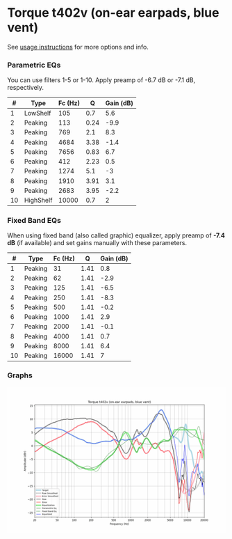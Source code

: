 # Torque t402v (on-ear earpads, blue vent)
See [usage instructions](https://github.com/jaakkopasanen/AutoEq#usage) for more options and info.

### Parametric EQs
You can use filters 1-5 or 1-10. Apply preamp of -6.7 dB or -7.1 dB, respectively.

|   # | Type      |   Fc (Hz) |    Q |   Gain (dB) |
|-----|-----------|-----------|------|-------------|
|   1 | LowShelf  |       105 | 0.7  |         5.6 |
|   2 | Peaking   |       113 | 0.24 |        -9.9 |
|   3 | Peaking   |       769 | 2.1  |         8.3 |
|   4 | Peaking   |      4684 | 3.38 |        -1.4 |
|   5 | Peaking   |      7656 | 0.83 |         6.7 |
|   6 | Peaking   |       412 | 2.23 |         0.5 |
|   7 | Peaking   |      1274 | 5.1  |        -3   |
|   8 | Peaking   |      1910 | 3.91 |         3.1 |
|   9 | Peaking   |      2683 | 3.95 |        -2.2 |
|  10 | HighShelf |     10000 | 0.7  |         2   |

### Fixed Band EQs
When using fixed band (also called graphic) equalizer, apply preamp of **-7.4 dB** (if available) and set gains manually with these parameters.

|   # | Type    |   Fc (Hz) |    Q |   Gain (dB) |
|-----|---------|-----------|------|-------------|
|   1 | Peaking |        31 | 1.41 |         0.8 |
|   2 | Peaking |        62 | 1.41 |        -2.9 |
|   3 | Peaking |       125 | 1.41 |        -6.5 |
|   4 | Peaking |       250 | 1.41 |        -8.3 |
|   5 | Peaking |       500 | 1.41 |        -0.2 |
|   6 | Peaking |      1000 | 1.41 |         2.9 |
|   7 | Peaking |      2000 | 1.41 |        -0.1 |
|   8 | Peaking |      4000 | 1.41 |         0.7 |
|   9 | Peaking |      8000 | 1.41 |         6.4 |
|  10 | Peaking |     16000 | 1.41 |         7   |

### Graphs
![](./Torque%20t402v%20(on-ear%20earpads,%20blue%20vent).png)
